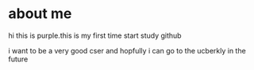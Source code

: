 # about me
hi this is purple.this is my first time start study github

i want to be a very good cser and hopfully i can go to the ucberkly in the future

